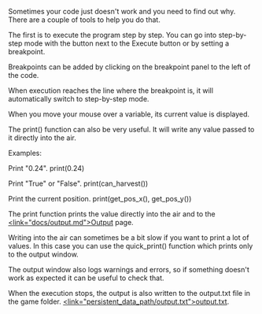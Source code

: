 Sometimes your code just doesn't work and you need to find out why. There are a couple of tools to help you do that.

The first is to execute the program step by step. 
You can go into step-by-step mode with the button next to the Execute button or by setting a breakpoint.

Breakpoints can be added by clicking on the breakpoint panel to the left of the code.

When execution reaches the line where the breakpoint is, it will automatically switch to step-by-step mode.

When you move your mouse over a variable, its current value is displayed.

The print() function can also be very useful. It will write any value passed to it directly into the air.

Examples:

Print "0.24".
print(0.24)

Print "True" or "False".
print(can_harvest())

Print the current position.
print(get_pos_x(), get_pos_y())

The print function prints the value directly into the air and to the <u><link="docs/output.md">Output</link></u> page.

Writing into the air can sometimes be a bit slow if you want to print a lot of values.
In this case you can use the quick_print() function which prints only to the output window.

The output window also logs warnings and errors, so if something doesn't work as expected it can be useful to check that.

When the execution stops, the output is also written to the output.txt file in the game folder. <u><link="persistent_data_path/output.txt">output.txt</link></u>.